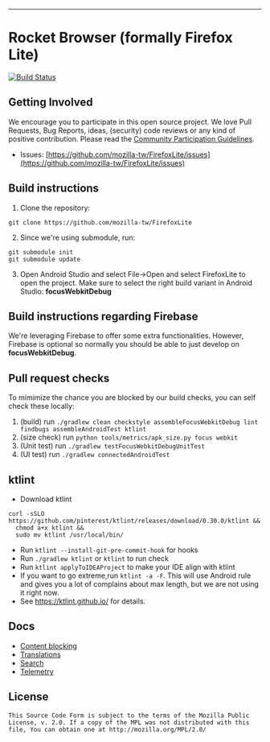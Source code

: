 














---

# Rocket Browser (formally Firefox Lite)
[![Build Status](https://app.bitrise.io/app/2bee753c3b6709ca/status.svg?token=wKSNHE4YO8gQHd2W_I0tNg&branch=master)](https://app.bitrise.io/app/2bee753c3b6709ca)

Getting Involved
----------------

We encourage you to participate in this open source project. We love Pull Requests, Bug Reports, ideas, (security) code reviews or any kind of positive contribution. Please read the [Community Participation Guidelines](https://www.mozilla.org/en-US/about/governance/policies/participation/).

* Issues: [https://github.com/mozilla-tw/FirefoxLite/issues](https://github.com/mozilla-tw/FirefoxLite/issues)

Build instructions
------------------

1. Clone the repository:

  ```shell
  git clone https://github.com/mozilla-tw/FirefoxLite
  ```
2. Since we're using submodule, run:

  ```shell
git submodule init
git submodule update
  ```


3. Open Android Studio and select File->Open and select FirefoxLite to open the project. Make sure to select the right build variant in Android Studio: **focusWebkitDebug**




Build instructions regarding Firebase
------------------

We're leveraging Firebase to offer some extra functionalities. However, Firebase is optional so normally you should be able to just develop on **focusWebkitDebug**.


Pull request checks
----
To mimimize the chance you are blocked by our build checks, you can self check these locally:
1. (build) run `./gradlew clean checkstyle assembleFocusWebkitDebug lint findbugs assembleAndroidTest ktlint`
2. (size check) run `python tools/metrics/apk_size.py focus webkit`
3. (Unit test) run `./gradlew testFocusWebkitDebugUnitTest`
4. (UI test) run `./gradlew connectedAndroidTest`

ktlint
----
- Download ktlint
```
curl -sSLO https://github.com/pinterest/ktlint/releases/download/0.30.0/ktlint &&
  chmod a+x ktlint &&
  sudo mv ktlint /usr/local/bin/
```
- Run `ktlint --install-git-pre-commit-hook` for hooks
- Run `./gradlew ktlint` or `ktlint` to run check
- Run `ktlint applyToIDEAProject` to make your IDE align with ktlint
- If you want to go extreme,run `ktlint -a -F`. This will use Android rule and gives you a lot of complains about max length, but we are not using it right now.
- See https://ktlint.github.io/ for details.

Docs
----

* [Content blocking](docs/contentblocking.md)
* [Translations](docs/translations.md)
* [Search](docs/search.md)
* [Telemetry](docs/telemetry.md)

License
-------

    This Source Code Form is subject to the terms of the Mozilla Public
    License, v. 2.0. If a copy of the MPL was not distributed with this
    file, You can obtain one at http://mozilla.org/MPL/2.0/
